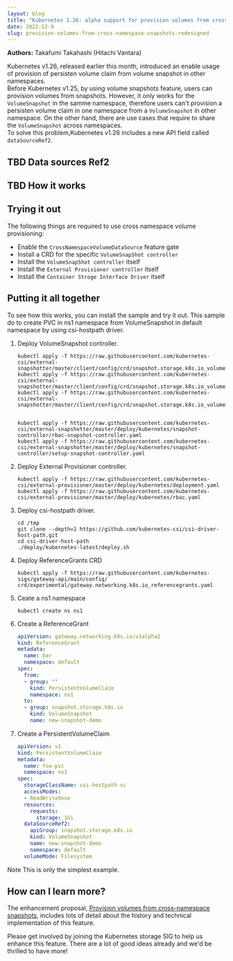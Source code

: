 ```yaml
---
layout: blog
title: "Kubernetes 1.26: alpha support for provision volumes from cross-namespace snapshots"
date: 2022-12-9
slug: provision-volumes-from-cross-namespace-snapshots-redesigned
---
```


**Authors:**
Takafumi Takahashi (Hitachi Vantara)

Kubernetes v1.26, released earlier this month, introduced an enable usage of provision of persisten volume claim from volume snapshot in other namespaces.  
Before Kubernetes v1.25, by using volume snapshots feature, users can provision volumes from snapshots. However, it only works for the `VolumeSnapshot` in the samme namespace, therefore users can't provision a persisten volume claim in one namespace from a `VolumeSnapshot` in other namespace. On the other hand, there are use cases that require to share the `VolumeSnapshot` across namespaces.  
 To solve this problem,Kubernetes v1.26 includes a new API field called `dataSourceRef2`.

## TBD Data sources Ref2


## TBD How it works


## Trying it out

The following things are required to use cross namespace volume provisioning:

* Enable the `CrossNamespaceVolumeDataSource` feature gate
* Install a CRD for the specific `VolumeSnapShot controller`
* Install the `VolumeSnapShot controller` itself
* Install the `External Provisioner controller` itself
* Install the `Container Stroge Interface Driver` itself

## Putting it all together

To see how this works, you can install the sample and try it out.
This sample do to create PVC in ns1 namespace from VolumeSnapshot in default namespace by using csi-hostpath driver.

1. Deploy VolumeSnapshot controller.

   ```terminal
   kubectl apply -f https://raw.githubusercontent.com/kubernetes-csi/external-snapshotter/master/client/config/crd/snapshot.storage.k8s.io_volumesnapshotclasses.yaml
   kubectl apply -f https://raw.githubusercontent.com/kubernetes-csi/external-snapshotter/master/client/config/crd/snapshot.storage.k8s.io_volumesnapshotcontents.yaml
   kubectl apply -f https://raw.githubusercontent.com/kubernetes-csi/external-snapshotter/master/client/config/crd/snapshot.storage.k8s.io_volumesnapshots.yaml


   kubectl apply -f https://raw.githubusercontent.com/kubernetes-csi/external-snapshotter/master/deploy/kubernetes/snapshot-controller/rbac-snapshot-controller.yaml
   kubectl apply -f https://raw.githubusercontent.com/kubernetes-csi/external-snapshotter/master/deploy/kubernetes/snapshot-controller/setup-snapshot-controller.yaml
   ```

2. Deploy External Provisioner controller.

   ```terminal
   kubectl apply -f https://raw.githubusercontent.com/kubernetes-csi/external-provisioner/master/deploy/kubernetes/deployment.yaml 
   kubectl apply -f https://raw.githubusercontent.com/kubernetes-csi/external-provisioner/master/deploy/kubernetes/rbac.yaml
   ```

3. Deploy csi-hostpath driver.

   ```terminal
   cd /tmp
   git clone --depth=1 https://github.com/kubernetes-csi/csi-driver-host-path.git
   cd csi-driver-host-path
   ./deploy/kubernetes-latest/deploy.sh
   ```

4. Deploy ReferenceGrants CRD
  
   ```terminal
   kubectl apply -f https://raw.githubusercontent.com/kubernetes-sigs/gateway-api/main/config/ crd/experimental/gateway.networking.k8s.io_referencegrants.yaml
   ```

5. Ceate a ns1 namespace

    ```terminal
    kubectl create ns ns1
    ```

6. Create a ReferenceGrant

   ```yaml
   apiVersion: gateway.networking.k8s.io/v1alpha2
   kind: ReferenceGrant
   metadata:
     name: bar
     namespace: default
   spec:
     from:
     - group: ""
       kind: PersistentVolumeClaim
       namespace: ns1
     to:
     - group: snapshot.storage.k8s.io
       kind: VolumeSnapshot
       name: new-snapshot-demo
   ```

7. Create a PersistentVolumeClaim

   ```yaml
   apiVersion: v1
   kind: PersistentVolumeClaim
   metadata:
     name: foo-pvc
     namespace: ns1
   spec:
     storageClassName: csi-hostpath-sc
     accessModes:
     - ReadWriteOnce
     resources:
       requests:
         storage: 1Gi
     dataSourceRef2:
       apiGroup: snapshot.storage.k8s.io
       kind: VolumeSnapshot
       name: new-snapshot-demo
       namespace: default
     volumeMode: Filesystem
   ```

Note This is only the simplest example.


## How can I learn more?

The enhancement proposal,
[Provision volumes from cross-namespace snapshots](https://github.com/kubernetes/enhancements/tree/master/keps/sig-storage/3294-provision-volumes-from-cross-namespace-snapshots), includes lots of detail about the history and technical implementation of this feature.

Please get involved by joining the Kubernetes storage SIG to help us enhance this
feature. There are a lot of good ideas already and we'd be thrilled to have more!

